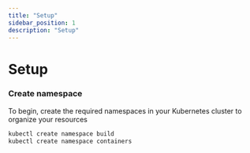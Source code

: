 ```yaml
---
title: "Setup"
sidebar_position: 1
description: "Setup"
---
```

# Setup
### Create namespace
To begin, create the required namespaces in your Kubernetes cluster to organize your resources
```bash
kubectl create namespace build
kubectl create namespace containers
```